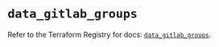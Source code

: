 # `data_gitlab_groups`

Refer to the Terraform Registry for docs: [`data_gitlab_groups`](https://registry.terraform.io/providers/gitlabhq/gitlab/16.8.0/docs/data-sources/groups).
